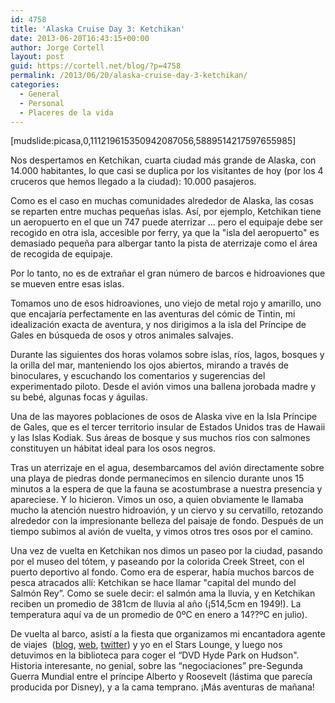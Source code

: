 ```yaml
---
id: 4758
title: 'Alaska Cruise Day 3: Ketchikan'
date: 2013-06-20T16:43:15+00:00
author: Jorge Cortell
layout: post
guid: https://cortell.net/blog/?p=4758
permalink: /2013/06/20/alaska-cruise-day-3-ketchikan/
categories:
  - General
  - Personal
  - Placeres de la vida
---
```

[mudslide:picasa,0,111219615350942087056,5889514217597655985]

Nos despertamos en Ketchikan, cuarta ciudad más grande de Alaska, con 14.000 habitantes, lo que casi se duplica por los visitantes de hoy (por los 4 cruceros que hemos llegado a la ciudad): 10.000 pasajeros.

Como es el caso en muchas comunidades alrededor de Alaska, las cosas se reparten entre muchas pequeñas islas. Así, por ejemplo, Ketchikan tiene un aeropuerto en el que un 747 puede aterrizar ... pero el equipaje debe ser recogido en otra isla, accesible por ferry, ya que la "isla del aeropuerto" es demasiado pequeña para albergar tanto la pista de aterrizaje como el área de recogida de equipaje.

Por lo tanto, no es de extrañar el gran número de barcos e hidroaviones que se mueven entre esas islas.

Tomamos uno de esos hidroaviones, uno viejo de metal rojo y amarillo, uno que encajaría perfectamente en las aventuras del cómic de Tintin, mi idealización exacta de aventura, y nos dirigimos a la isla del Príncipe de Gales en búsqueda de osos y otros animales salvajes.

Durante las siguientes dos horas volamos sobre islas, ríos, lagos, bosques y la orilla del mar, manteniendo los ojos abiertos, mirando a través de binoculares, y escuchando los comentarios y sugerencias del experimentado piloto. Desde el avión vimos una ballena jorobada madre y su bebé, algunas focas y águilas.

Una de las mayores poblaciones de osos de Alaska vive en la Isla Príncipe de Gales, que es el tercer territorio insular de Estados Unidos tras de Hawaii y las Islas Kodiak. Sus áreas de bosque y sus muchos ríos con salmones constituyen un hábitat ideal para los osos negros.

Tras un aterrizaje en el agua, desembarcamos del avión directamente sobre una playa de piedras donde permanecimos en silencio durante unos 15 minutos a la espera de que la fauna se acostumbrase a nuestra presencia y apareciese. Y lo hicieron. Vimos un oso, a quien obviamente le llamaba mucho la atención nuestro hidroavión, y un ciervo y su cervatillo, retozando alrededor con la impresionante belleza del paisaje de fondo. Después de un tiempo subimos al avión de vuelta, y vimos otros tres osos por el camino.

Una vez de vuelta en Ketchikan nos dimos un paseo por la ciudad, pasando por el museo del tótem, y paseando por la colorida Creek Street, con el puerto deportivo al fondo. Como era de esperar, había muchos barcos de pesca atracados allí: Ketchikan se hace llamar "capital del mundo del Salmón Rey”. Como se suele decir: el salmón ama la lluvia, y en Ketchikan reciben un promedio de 381cm de lluvia al año (¡514,5cm en 1949!). La temperatura aquí va de un promedio de 0ºC en enero a 14??ºC en julio).

De vuelta al barco, asistí a la fiesta que organizamos mi encantadora agente de viajes  (<a title="https://stephanieserinotravelblog.blogspot.com" href="https://stephanieserinotravelblog.blogspot.com" target="_blank">blog</a>, <a title="https://www.stephaniestravels.com" href="https://www.stephaniestravels.com" target="_blank">web</a>, <a title="https://twitter.com/Cruise_Curator" href="https://twitter.com/Cruise_Curator" target="_blank">twitter</a>) y yo en el Stars Lounge, y luego nos detuvimos en la biblioteca para coger el “DVD Hyde Park on Hudson". Historia interesante, no genial, sobre las “negociaciones” pre-Segunda Guerra Mundial entre el príncipe Alberto y Roosevelt (lástima que parecía producida por Disney), y a la cama temprano. ¡Más aventuras de mañana!